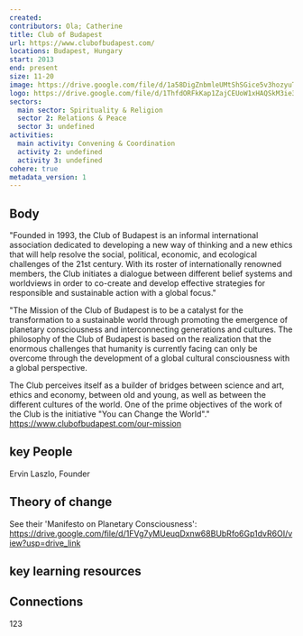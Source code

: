 ```yaml
---
created:
contributors: Ola; Catherine
title: Club of Budapest
url: https://www.clubofbudapest.com/
locations: Budapest, Hungary
start: 2013
end: present
size: 11-20
image: https://drive.google.com/file/d/1a58DigZnbmleUMtShSGice5v3hozyuTC/view?usp=drive_link
logo: https://drive.google.com/file/d/1ThfdORFkKap1ZajCEUoW1xHAQSkM3ie3/view?usp=drive_link
sectors:
  main sector: Spirituality & Religion
  sector 2: Relations & Peace
  sector 3: undefined
activities: 
  main activity: Convening & Coordination
  activity 2: undefined
  activity 3: undefined
cohere: true
metadata_version: 1
---
```



## Body

"Founded in 1993, the Club of Budapest is an informal international association dedicated to developing a new way of thinking and a new ethics that will help resolve the social, political, economic, and ecological challenges of the 21st century. With its roster of internationally renowned members, the Club initiates a dialogue between different belief systems and worldviews in order to co-create and develop effective strategies for responsible and sustainable action with a global focus."

"The Mission of the Club of Budapest is to be a catalyst for the transformation to a sustainable world through promoting the emergence of planetary consciousness and interconnecting generations and cultures. The philosophy of the Club of Budapest is based on the realization that the enormous challenges that humanity is currently facing can only be overcome through the development of a global cultural consciousness with a global perspective.

The Club perceives itself as a builder of bridges between science and art, ethics and economy, between old and young, as well as between the different cultures of the world. One of the prime objectives of the work of the Club is the initiative "You can Change the World"."
https://www.clubofbudapest.com/our-mission

## key People

Ervin Laszlo, Founder

## Theory of change

See their 'Manifesto on Planetary Consciousness': https://drive.google.com/file/d/1FVg7yMUeuqDxnw68BUbRfo6Gp1dvR6OI/view?usp=drive_link 

## key learning resources



## Connections

123


